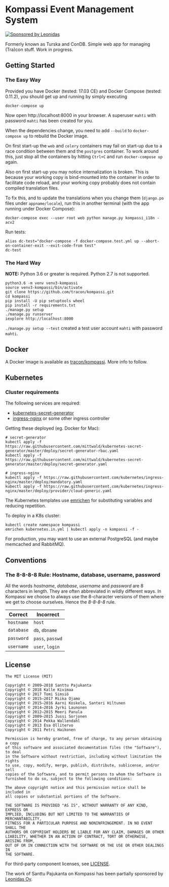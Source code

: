 # Kompassi Event Management System

[![Sponsored by Leonidas](https://img.shields.io/badge/sponsored%20by-leonidas-389fc1.svg)](https://leonidasoy.fi/opensource)

Formerly known as Turska and ConDB. Simple web app for managing (Tra)con stuff. Work in progress.

## Getting Started

### The Easy Way

Provided you have Docker (tested: 17.03 CE) and Docker Compose (tested: 0.11.2), you should get up and running by simply executing

    docker-compose up

Now open http://localhost:8000 in your browser. A superuser `mahti` with password `mahti` has been created for you.

When the dependencies change, you need to add `--build` to `docker-compose up` to rebuild the Docker image.

On first start-up the `web` and `celery` containers may fail on start-up due to a race condition between them and the `postgres` container. To work around this, just stop all the containers by hitting `Ctrl+C` and run `docker-compose up` again.

Also on first start-up you may notice internalization is broken. This is because your working copy is bind-mounted into the container in order to facilitate code reload, and your working copy probably does not contain compiled translation files.

To fix this, and to update the translations when you change them (`django.po` files under `appname/locale`), run this in another terminal (with the app running under Docker Compose):

    docker-compose exec --user root web python manage.py kompassi_i18n -acv2

Run tests:

    alias dc-test="docker-compose -f docker-compose.test.yml up --abort-on-container-exit --exit-code-from test"
    dc-test

### The Hard Way

**NOTE:** Python 3.6 or greater is required. Python 2.7 is not supported.

    python3.6 -m venv venv3-kompassi
    source venv3-kompassi/bin/activate
    git clone https://github.com/tracon/kompassi.git
    cd kompassi
    pip install -U pip setuptools wheel
    pip install -r requirements.txt
    ./manage.py setup
    ./manage.py runserver
    iexplore http://localhost:8000

`./manage.py setup --test` created a test user account `mahti` with password `mahti`.

## Docker

A Docker image is available as [tracon/kompassi](https://hub.docker.com/r/tracon/kompassi/). More info to follow.

## Kubernetes

### Cluster requirements

The following services are required:

* [kubernetes-secret-generator](https://github.com/mittwald/kubernetes-secret-generator)
* [ingress-nginx](https://github.com/kubernetes/ingress-nginx) or some other ingress controller

Getting these deployed (eg. Docker for Mac):

    # secret-generator
    kubectl apply -f https://raw.githubusercontent.com/mittwald/kubernetes-secret-generator/master/deploy/secret-generator-rbac.yaml
    kubectl apply -f https://raw.githubusercontent.com/mittwald/kubernetes-secret-generator/master/deploy/secret-generator.yaml

    # ingress-nginx
    kubectl apply -f https://raw.githubusercontent.com/kubernetes/ingress-nginx/master/deploy/mandatory.yaml
    kubectl apply -f https://raw.githubusercontent.com/kubernetes/ingress-nginx/master/deploy/provider/cloud-generic.yaml

The Kubernetes templates use [emrichen](https://github.com/japsu/emrichen) for substituting variables and reducing repetition.

To deploy in a K8s cluster:

    kubectl create namespace kompassi
    emrichen kubernetes.in.yml | kubectl apply -n kompassi -f -

For production, you may want to use an external PostgreSQL (and maybe memcached and RabbitMQ).

## Conventions

### The 8-8-8-8 Rule: Hostname, database, username, password

All the words _hostname_, _database_, _username_ and _password_ are 8 characters in length. They are often abbreviated in wildly different ways. In Kompassi we choose to always use the 8-character versions of them where we get to choose ourselves. Hence the _8-8-8-8_ rule.

| Correct | Incorrect |
|---------|-----------|
| `hostname` | `host` |
| `database` | `db`, `dbname` |
| `password` | `pass`, `passwd` |
| `username` | `user`, `login` |

## License

    The MIT License (MIT)

    Copyright © 2009–2018 Santtu Pajukanta
    Copyright © 2018 Kalle Kivimaa
    Copyright © 2017 Tomi Simsiö
    Copyright © 2015–2017 Miika Ojamo
    Copyright © 2015–2016 Aarni Koskela, Santeri Hiltunen
    Copyright © 2014–2016 Jyrki Launonen
    Copyright © 2012–2015 Meeri Panula
    Copyright © 2009–2015 Jussi Sorjonen
    Copyright © 2014 Pekka Wallendahl
    Copyright © 2013 Esa Ollitervo
    Copyright © 2011 Petri Haikonen

    Permission is hereby granted, free of charge, to any person obtaining a copy
    of this software and associated documentation files (the "Software"), to deal
    in the Software without restriction, including without limitation the rights
    to use, copy, modify, merge, publish, distribute, sublicense, and/or sell
    copies of the Software, and to permit persons to whom the Software is
    furnished to do so, subject to the following conditions:

    The above copyright notice and this permission notice shall be included in
    all copies or substantial portions of the Software.

    THE SOFTWARE IS PROVIDED "AS IS", WITHOUT WARRANTY OF ANY KIND, EXPRESS OR
    IMPLIED, INCLUDING BUT NOT LIMITED TO THE WARRANTIES OF MERCHANTABILITY,
    FITNESS FOR A PARTICULAR PURPOSE AND NONINFRINGEMENT. IN NO EVENT SHALL THE
    AUTHORS OR COPYRIGHT HOLDERS BE LIABLE FOR ANY CLAIM, DAMAGES OR OTHER
    LIABILITY, WHETHER IN AN ACTION OF CONTRACT, TORT OR OTHERWISE, ARISING FROM,
    OUT OF OR IN CONNECTION WITH THE SOFTWARE OR THE USE OR OTHER DEALINGS IN
    THE SOFTWARE.

For third-party component licenses, see [LICENSE](https://github.com/tracon/kompassi/blob/master/LICENSE.md).

The work of Santtu Pajukanta on Kompassi has been partially sponsored by [Leonidas Oy](https://leonidasoy.fi/opensource).
